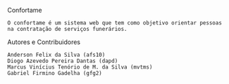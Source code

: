 
Confortame

    O confortame é um sistema web que tem como objetivo orientar pessoas na contratação de serviços funerários.


Autores e Contribuidores

    Anderson Felix da Silva (afs10)
    Diogo Azevedo Pereira Dantas (dapd)
    Marcus Vinícius Tenório de M. da Silva (mvtms)
    Gabriel Firmino Gadelha (gfg2)